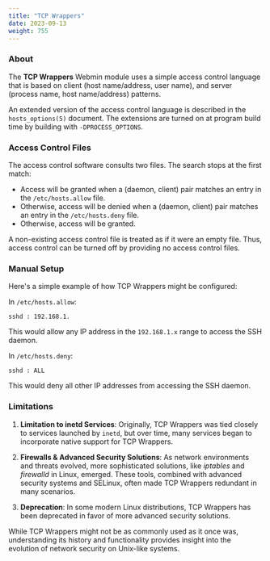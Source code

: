 ```yaml
---
title: "TCP Wrappers"
date: 2023-09-13
weight: 755
---
```


### About
The **TCP Wrappers** Webmin module uses a simple access control language that is based on client (host name/address, user name), and server (process name, host name/address) patterns.

An extended version of the access control language is described in the `hosts_options(5)` document. The extensions are turned on at program build time by building with `-DPROCESS_OPTIONS`.

### Access Control Files
The access control software consults two files. The search stops at the first match:
- Access will be granted when a (daemon, client) pair matches an entry in the `/etc/hosts.allow` file.
- Otherwise, access will be denied when a (daemon, client) pair matches an entry in the `/etc/hosts.deny` file.
- Otherwise, access will be granted.

A non-existing access control file is treated as if it were an empty file. Thus, access control can be turned off by providing no access control files. 

### Manual Setup
Here's a simple example of how TCP Wrappers might be configured:

In `/etc/hosts.allow`:
```
sshd : 192.168.1.
```
This would allow any IP address in the `192.168.1.x` range to access the SSH daemon.

In `/etc/hosts.deny`:
```
sshd : ALL
```
This would deny all other IP addresses from accessing the SSH daemon.

### Limitations

1. **Limitation to inetd Services**: Originally, TCP Wrappers was tied closely to services launched by `inetd`, but over time, many services began to incorporate native support for TCP Wrappers.

2. **Firewalls & Advanced Security Solutions**: As network environments and threats evolved, more sophisticated solutions, like _iptables_ and _firewalld_ in Linux, emerged. These tools, combined with advanced security systems and SELinux, often made TCP Wrappers redundant in many scenarios.

3. **Deprecation**: In some modern Linux distributions, TCP Wrappers has been deprecated in favor of more advanced security solutions.

While TCP Wrappers might not be as commonly used as it once was, understanding its history and functionality provides insight into the evolution of network security on Unix-like systems.